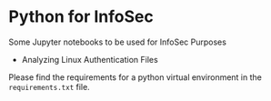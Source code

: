 # Python for InfoSec

Some Jupyter notebooks to be used for InfoSec Purposes
* Analyzing Linux Authentication Files

Please find the requirements for a python virtual environment in the `requirements.txt` file.

